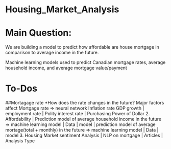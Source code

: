 # Housing_Market_Analysis

# Main Question:
We are building a model to predict how affordable are house mortgage in comparison to average income in the future.

Machine learning models used to predict Canadian mortgage rates, average household income, and average mortgage value/payment

# To-Dos
##Mortagage rate
*How does the rate changes in the future? Major factors affect Mortgage rate => neural network
Inflation rate 
GDP growth
|    employment rate 
|   Polity interest rate 
|    Purchasing Power of Dollar
2. Affordability
|   Prediction model of average household income in the future => machine learning model
|       Data
|       model
|   prediction model of average mortage(total + monthly) in the future => machine learning model
|       Data
|       model
3. Housing Market sentiment Analysis
|   NLP on mortgage
|       Articles
|       Analysis Type
